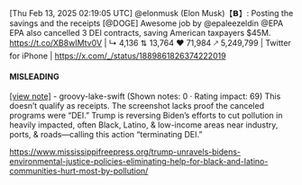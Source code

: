 [Thu Feb 13, 2025 02:19:05 UTC] @elonmusk (Elon Musk)【𝗕】: Posting the savings and the receipts [@DOGE] Awesome job by @epaleezeldin @EPA  EPA also cancelled 3 DEI contracts, saving American taxpayers $45M. https://t.co/XB8wIMtv0V | ↳ 4,136 ⇅ 13,764 ♥ 71,984 🡕 5,249,799 | Twitter for iPhone | https://x.com/_/status/1889861826374222019

#### MISLEADING

[[view note]](https://x.com/i/birdwatch/n/1889873643586343130) - groovy-lake-swift (Shown notes: 0 · Rating impact: 69)
This doesn’t qualify as receipts. The screenshot lacks proof the canceled programs were “DEI.” Trump is reversing Biden’s efforts to cut pollution in heavily impacted, often Black, Latino, & low-income areas near industry, ports, & roads—calling this action “terminating DEI.” 

https://www.mississippifreepress.org/trump-unravels-bidens-environmental-justice-policies-eliminating-help-for-black-and-latino-communities-hurt-most-by-pollution/

